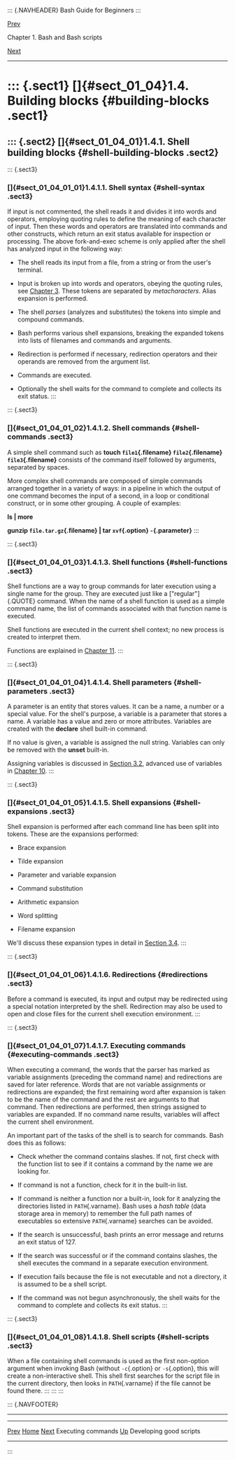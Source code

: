 ::: {.NAVHEADER}
Bash Guide for Beginners
:::

[Prev](sect_01_03.md)

Chapter 1. Bash and Bash scripts

[Next](sect_01_05.md)

------------------------------------------------------------------------

::: {.sect1}
[]{#sect_01_04}1.4. Building blocks {#building-blocks .sect1}
===================================

::: {.sect2}
[]{#sect_01_04_01}1.4.1. Shell building blocks {#shell-building-blocks .sect2}
----------------------------------------------

::: {.sect3}
### []{#sect_01_04_01_01}1.4.1.1. Shell syntax {#shell-syntax .sect3}

If input is not commented, the shell reads it and divides it into words
and operators, employing quoting rules to define the meaning of each
character of input. Then these words and operators are translated into
commands and other constructs, which return an exit status available for
inspection or processing. The above fork-and-exec scheme is only applied
after the shell has analyzed input in the following way:

-   The shell reads its input from a file, from a string or from the
    user\'s terminal.

-   Input is broken up into words and operators, obeying the quoting
    rules, see [Chapter 3](chap_03.md). These tokens are separated by
    *metacharacters*. Alias expansion is performed.

-   The shell *parses* (analyzes and substitutes) the tokens into simple
    and compound commands.

-   Bash performs various shell expansions, breaking the expanded tokens
    into lists of filenames and commands and arguments.

-   Redirection is performed if necessary, redirection operators and
    their operands are removed from the argument list.

-   Commands are executed.

-   Optionally the shell waits for the command to complete and collects
    its exit status.
:::

::: {.sect3}
### []{#sect_01_04_01_02}1.4.1.2. Shell commands {#shell-commands .sect3}

A simple shell command such as **touch `file1`{.filename}
`file2`{.filename} `file3`{.filename}** consists of the command itself
followed by arguments, separated by spaces.

More complex shell commands are composed of simple commands arranged
together in a variety of ways: in a pipeline in which the output of one
command becomes the input of a second, in a loop or conditional
construct, or in some other grouping. A couple of examples:

**ls \| more**

**gunzip `file.tar.gz`{.filename} \| tar `xvf`{.option}
`-`{.parameter}**
:::

::: {.sect3}
### []{#sect_01_04_01_03}1.4.1.3. Shell functions {#shell-functions .sect3}

Shell functions are a way to group commands for later execution using a
single name for the group. They are executed just like a
[\"regular\"]{.QUOTE} command. When the name of a shell function is used
as a simple command name, the list of commands associated with that
function name is executed.

Shell functions are executed in the current shell context; no new
process is created to interpret them.

Functions are explained in [Chapter 11](chap_11.md).
:::

::: {.sect3}
### []{#sect_01_04_01_04}1.4.1.4. Shell parameters {#shell-parameters .sect3}

A parameter is an entity that stores values. It can be a name, a number
or a special value. For the shell\'s purpose, a variable is a parameter
that stores a name. A variable has a value and zero or more attributes.
Variables are created with the **declare** shell built-in command.

If no value is given, a variable is assigned the null string. Variables
can only be removed with the **unset** built-in.

Assigning variables is discussed in [Section 3.2](sect_03_02.md),
advanced use of variables in [Chapter 10](chap_10.md).
:::

::: {.sect3}
### []{#sect_01_04_01_05}1.4.1.5. Shell expansions {#shell-expansions .sect3}

Shell expansion is performed after each command line has been split into
tokens. These are the expansions performed:

-   Brace expansion

-   Tilde expansion

-   Parameter and variable expansion

-   Command substitution

-   Arithmetic expansion

-   Word splitting

-   Filename expansion

We\'ll discuss these expansion types in detail in [Section
3.4](sect_03_04.md).
:::

::: {.sect3}
### []{#sect_01_04_01_06}1.4.1.6. Redirections {#redirections .sect3}

Before a command is executed, its input and output may be redirected
using a special notation interpreted by the shell. Redirection may also
be used to open and close files for the current shell execution
environment.
:::

::: {.sect3}
### []{#sect_01_04_01_07}1.4.1.7. Executing commands {#executing-commands .sect3}

When executing a command, the words that the parser has marked as
variable assignments (preceding the command name) and redirections are
saved for later reference. Words that are not variable assignments or
redirections are expanded; the first remaining word after expansion is
taken to be the name of the command and the rest are arguments to that
command. Then redirections are performed, then strings assigned to
variables are expanded. If no command name results, variables will
affect the current shell environment.

An important part of the tasks of the shell is to search for commands.
Bash does this as follows:

-   Check whether the command contains slashes. If not, first check with
    the function list to see if it contains a command by the name we are
    looking for.

-   If command is not a function, check for it in the built-in list.

-   If command is neither a function nor a built-in, look for it
    analyzing the directories listed in `PATH`{.varname}. Bash uses a
    *hash table* (data storage area in memory) to remember the full path
    names of executables so extensive `PATH`{.varname} searches can be
    avoided.

-   If the search is unsuccessful, bash prints an error message and
    returns an exit status of 127.

-   If the search was successful or if the command contains slashes, the
    shell executes the command in a separate execution environment.

-   If execution fails because the file is not executable and not a
    directory, it is assumed to be a shell script.

-   If the command was not begun asynchronously, the shell waits for the
    command to complete and collects its exit status.
:::

::: {.sect3}
### []{#sect_01_04_01_08}1.4.1.8. Shell scripts {#shell-scripts .sect3}

When a file containing shell commands is used as the first non-option
argument when invoking Bash (without `-c`{.option} or `-s`{.option},
this will create a non-interactive shell. This shell first searches for
the script file in the current directory, then looks in `PATH`{.varname}
if the file cannot be found there.
:::
:::
:::

::: {.NAVFOOTER}

------------------------------------------------------------------------

  ------------------------- -------------------- -------------------------
  [Prev](sect_01_03.md)    [Home](index.md)    [Next](sect_01_05.md)
  Executing commands         [Up](chap_01.md)    Developing good scripts
  ------------------------- -------------------- -------------------------
:::
